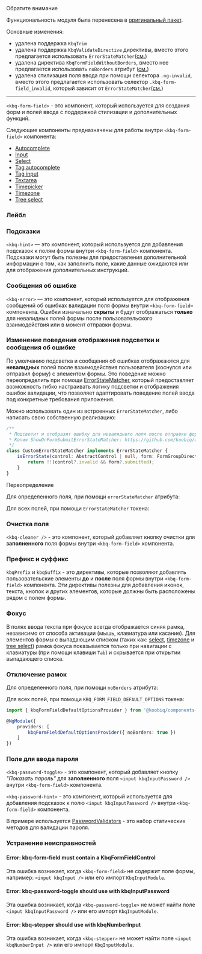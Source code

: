 <div class="kbq-callout kbq-callout_warning">
<div class="kbq-callout__header">Обратите внимание</div>
<div class="kbq-callout__content kbq-docs-element-last-child-margin-bottom-0">

Функциональность модуля была перенесена в [оригинальный пакет](/ru/components/form-field).

</div>
</div>

Основные изменения:

- удалена поддержка `KbqTrim`
- удалена поддержка `KbqValidateDirective` директивы, вместо этого предлагается использовать `ErrorStateMatcher`([см.](#изменение-поведения-отображения-сообщения-об-ошибке))
- удалена директива `KbqFormFieldWithoutBorders`, вместо нее предлагается использовать `noBorders` атрибут ([см.](#отключение-рамок))
- удалена стилизация поля ввода при помощи селектора `.ng-invalid`, вместо этого предлагается использовать селектор `.kbq-form-field_invalid`, который зависит от `ErrorStateMatcher`([см.](#изменение-поведения-отображения-сообщения-об-ошибке))

---

`<kbq-form-field>` - это компонент, который используется для создания форм и полей ввода с поддержкой стилизации и дополнительных
функций.

Следующие компоненты предназначены для работы внутри `<kbq-form-field>` компонента:

- [Autocomplete](/ru/components/autocomplete)
- [Input](/ru/components/input)
- [Select](/ru/components/select)
- [Tag autocomplete](/ru/components/tag-autocomplete)
- [Tag input](/ru/components/tag-input)
- [Textarea](/ru/components/textarea)
- [Timepicker](/ru/components/timepicker)
- [Timezone](/ru/components/timezone)
- [Tree select](/ru/components/tree-select)

### Лейбл

<!-- example(experimental-form-field-with-label) -->

### Подсказки

`<kbq-hint>` — это компонент, который используется для добавления подсказок к полям формы внутри `<kbq-form-field>` компонента.
Подсказки могут быть полезны для предоставления дополнительной информации о том, как заполнить поле, какие данные ожидаются
или для отображения дополнительных инструкций.

<!-- example(experimental-form-field-with-hint) -->

### Сообщения об ошибке

`<kbq-error>` — это компонент, который используется для отображения сообщений об ошибках валидации поля формы внутри `<kbq-form-field>`
компонента. Ошибки изначально **скрыты** и будут отображаться **только** для невалидных полей формы после пользовательского
взаимодействия или в момент отправки формы.

<!-- example(experimental-form-field-with-error) -->

### Изменение поведения отображения подсветки и сообщения об ошибке

По умолчанию подсветка и сообщения об ошибках отображаются для **невалидных** полей после взаимодействия пользователя (коснулся или отправил форму)
с элементом формы. Это поведение можно переопределить при помощи [ErrorStateMatcher](https://github.com/koobiq/angular-components/blob/main/packages/components/core/error/error-state-matcher.ts),
который предоставляет возможность гибко настраивать логику подсветки и отображения ошибок валидации, что позволяет
адаптировать поведение полей ввода под конкретные требования приложения.

Можно использовать один из встроенных `ErrorStateMatcher`, либо написать свою собственную реализацию:

```ts
/**
 * Подсветит и отобразит ошибку для невалидного поля после отправки формы
 * Копия ShowOnFormSubmitErrorStateMatcher: https://github.com/koobiq/angular-components/blob/main/packages/components/core/error/error-state-matcher.ts
 */
class CustomErrorStateMatcher implements ErrorStateMatcher {
    isErrorState(control: AbstractControl | null, form: FormGroupDirective | NgForm | null): boolean {
        return !!(control?.invalid && form?.submitted);
    }
}
```

Переопределение

Для определенного поля, при помощи `errorStateMatcher` атрибута:

<!-- example(experimental-form-field-with-custom-error-state-matcher-set-by-attribute) -->

Для всех полей, при помощи `ErrorStateMatcher` токена:

<!-- example(experimental-form-field-with-custom-error-state-matcher-set-by-dependency-injection-provider) -->

### Очистка поля

`<kbq-cleaner />` - это компонент, который добавляет кнопку очистки для **заполненного** поля формы внутри `<kbq-form-field>`
компонента.

<!-- example(experimental-form-field-with-cleaner) -->

### Префикс и суффикс

`kbqPrefix` и `kbqSuffix` - это директивы, которые позволяют добавлять пользовательские элементы **до** и **после** поля
формы внутри `<kbq-form-field>` компонента. Эти директивы полезны для добавления иконок, текста, кнопок и других элементов,
которые должны быть расположены рядом с полем формы.

<!-- example(experimental-form-field-with-prefix-and-suffix) -->

### Фокус

В полях ввода текста при фокусе всегда отображается синяя рамка, независимо от способа активации (мышь, клавиатура или касание).
Для элементов формы с выпадающим списком (таких как: [select](/ru/components/select), [timezone](/ru/components/timezone) и [tree select](/ru/components/tree-select))
рамка фокуса показывается только при навигации с клавиатуры (при помощи клавиши `Tab`) и скрывается при открытии выпадающего списка.

### Отключение рамок

Для определенного поля, при помощи `noBorders` атрибута:

<!-- example(experimental-form-field-without-borders) -->

Для всех полей, при помощи `KBQ_FORM_FIELD_DEFAULT_OPTIONS` токена:

```ts
import { kbqFormFieldDefaultOptionsProvider } from '@koobiq/components-experimental/form-field';

@NgModule({
    providers: [
        kbqFormFieldDefaultOptionsProvider({ noBorders: true })
    ]
})
```

### Поле для ввода пароля

`<kbq-password-toggle>` - это компонент, который добавляет кнопку _"Показать пароль"_ для **заполненного** поля
`<input kbqInputPassword />` внутри `<kbq-form-field>` компонента.

`<kbq-password-hint>` - это компонент, который используется для добавления подсказок к полю `<input kbqInputPassword />`
внутри `<kbq-form-field>` компонента.

В примере используется [PasswordValidators](https://github.com/koobiq/angular-components/blob/main/packages/components/core/forms/validators.ts) - это набор статических методов для валидации пароля.

<!-- example(experimental-form-field-password-overview) -->

### Устранение неисправностей

#### Error: kbq-form-field must contain a KbqFormFieldControl

Эта ошибка возникает, когда `<kbq-form-field>` не содержит поле формы, например: `<input kbqInput />` или его импорт `KbqInputModule`.

#### Error: kbq-password-toggle should use with kbqInputPassword

Эта ошибка возникает, когда `<kbq-password-toggle>` не может найти поле `<input kbqInputPassword />` или его импорт `KbqInputModule`.

#### Error: kbq-stepper should use with kbqNumberInput

Эта ошибка возникает, когда `<kbq-stepper>` не может найти поле `<input kbqNumberInput />` или его импорт `KbqInputModule`.
